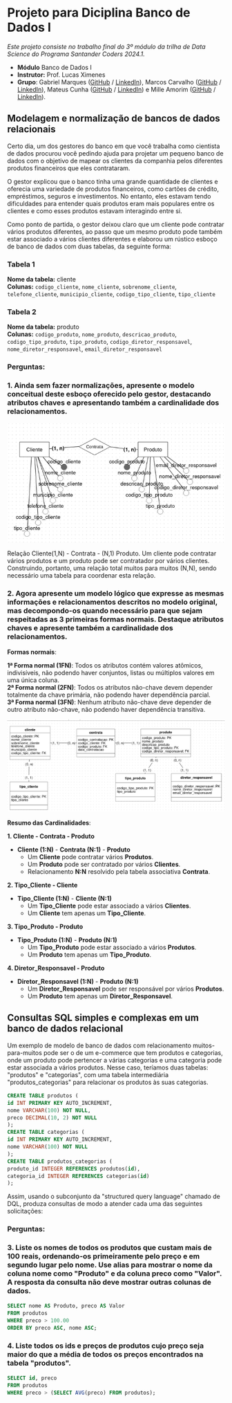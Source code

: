 # Projeto para Diciplina Banco de Dados I

_Este projeto consiste no trabalho final do 3º módulo da trilha de Data Science do Programa Santander Coders 2024.1._ 

* **Módulo** Banco de Dados I
* **Instrutor:** Prof. Lucas Ximenes
* **Grupo**: Gabriel Marques ([GitHub](https://github.com/marqsleal) / [LinkedIn](https://www.linkedin.com/in/marqsleal/)), Marcos Carvalho ([GitHub](https://github.com/MarcosFN2014) / [LinkedIn](https://www.linkedin.com/in/marcos-carvalho-8173a2241/)), Mateus Cunha ([GitHub](https://github.com/Mateusclm) / [LinkedIn](https://www.linkedin.com/in/mateusclm/)) e Mille Amorim ([GitHub](https://github.com/4m0r1m) / [LinkedIn](https://www.linkedin.com/in/mille-amorim/)).

## Modelagem e normalização de bancos de dados relacionais

Certo dia, um dos gestores do banco em que você trabalha como cientista de dados procurou você pedindo ajuda para projetar um pequeno banco de dados com o objetivo de mapear os clientes da companhia pelos diferentes produtos financeiros que eles contrataram.

O gestor explicou que o banco tinha uma grande quantidade de clientes e oferecia uma variedade de produtos financeiros, como cartões de crédito, empréstimos, seguros e investimentos. No entanto, eles estavam tendo dificuldades para entender quais produtos eram mais populares entre os clientes e como esses produtos estavam interagindo entre si.

Como ponto de partida, o gestor deixou claro que um cliente pode contratar vários produtos diferentes, ao passo que um mesmo produto pode também estar associado a vários clientes diferentes e elaborou um rústico esboço de banco de dados com duas tabelas, da seguinte forma:

### Tabela 1

**Nome da tabela:** cliente  
**Colunas:** `codigo_cliente`, `nome_cliente`, `sobrenome_cliente`, `telefone_cliente`, `municipio_cliente`, `codigo_tipo_cliente`, `tipo_cliente`

### Tabela 2

**Nome da tabela:** produto  
**Colunas:** `codigo_produto`, `nome_produto`, `descricao_produto`, `codigo_tipo_produto`, `tipo_produto`, `codigo_diretor_responsavel`, `nome_diretor_responsavel`, `email_diretor_responsavel`

### Perguntas:

### 1. Ainda sem fazer normalizações, apresente o modelo conceitual deste esboço oferecido pelo gestor, destacando atributos chaves e apresentando também a cardinalidade dos relacionamentos.

<p align="center">
  <img src="images/questao_um.png" alt="Primeira Questão">
</p>

Relação Cliente(1,N) - Contrata - (N,1) Produto. Um cliente pode contratar vários produtos e um produto pode ser contratador por vários clientes. Construindo, portanto, uma relação total muitos para muitos (N,N), sendo necessário uma tabela para coordenar esta relação.

### 2. Agora apresente um modelo lógico que expresse as mesmas informações e relacionamentos descritos no modelo original, mas decompondo-os quando necessário para que sejam respeitadas as 3 primeiras formas normais. Destaque atributos chaves e apresente também a cardinalidade dos relacionamentos.

**Formas normais**:

**1ª Forma normal (1FN)**: Todos os atributos contém valores atômicos, indivisíveis, não podendo haver conjuntos, listas ou múltiplos valores em uma única coluna.  
**2ª Forma normal (2FN)**: Todos os atributos não-chave devem depender totalmente da chave primária, não podendo haver dependência parcial.  
**3ª Forma normal (3FN)**: Nenhum atributo não-chave deve depender de outro atributo não-chave, não podendo haver dependência transitiva.  

<p align="center">
  <img src="images/questao_dois.png" alt="Segunda Questão">
</p>

**Resumo das Cardinalidades**:

**1. Cliente - Contrata - Produto**
- **Cliente (1:N)** - **Contrata (N:1)** - **Produto**
  - Um **Cliente** pode contratar vários **Produtos**.
  - Um **Produto** pode ser contratado por vários **Clientes**.
  - Relacionamento **N:N** resolvido pela tabela associativa **Contrata**.

**2. Tipo_Cliente - Cliente**
- **Tipo_Cliente (1:N)** - **Cliente (N:1)**
  - Um **Tipo_Cliente** pode estar associado a vários **Clientes**.
  - Um **Cliente** tem apenas um **Tipo_Cliente**.

**3. Tipo_Produto - Produto**
- **Tipo_Produto (1:N)** - **Produto (N:1)**
  - Um **Tipo_Produto** pode estar associado a vários **Produtos**.
  - Um **Produto** tem apenas um **Tipo_Produto**.

**4. Diretor_Responsavel - Produto**
- **Diretor_Responsavel (1:N)** - **Produto (N:1)**
  - Um **Diretor_Responsavel** pode ser responsável por vários **Produtos**.
  - Um **Produto** tem apenas um **Diretor_Responsavel**.

## Consultas SQL simples e complexas em um banco de dados relacional 

Um exemplo de modelo de banco de dados com relacionamento muitos-para-muitos pode ser o de um
e-commerce que tem produtos e categorias, onde um produto pode pertencer a várias categorias e uma
categoria pode estar associada a vários produtos. Nesse caso, teríamos duas tabelas: "produtos" e
"categorias", com uma tabela intermediária "produtos_categorias" para relacionar os produtos às suas
categorias.

```sql
CREATE TABLE produtos (
id INT PRIMARY KEY AUTO_INCREMENT,
nome VARCHAR(100) NOT NULL,
preco DECIMAL(10, 2) NOT NULL
);
CREATE TABLE categorias (
id INT PRIMARY KEY AUTO_INCREMENT,
nome VARCHAR(100) NOT NULL
);
CREATE TABLE produtos_categorias (
produto_id INTEGER REFERENCES produtos(id),
categoria_id INTEGER REFERENCES categorias(id)
);
```

Assim, usando o subconjunto da "structured query language" chamado de DQL, produza consultas de modo a
atender cada uma das seguintes solicitações:  

### Perguntas:

### 3. Liste os nomes de todos os produtos que custam mais de 100 reais, ordenando-os primeiramente pelo preço e em segundo lugar pelo nome. Use alias para mostrar o nome da coluna nome como "Produto" e da coluna preco como "Valor". A resposta da consulta não deve mostrar outras colunas de dados.

```sql
SELECT nome AS Produto, preco AS Valor
FROM produtos
WHERE preco > 100.00
ORDER BY preco ASC, nome ASC;
```

### 4. Liste todos os ids e preços de produtos cujo preço seja maior do que a média de todos os preços encontrados na tabela "produtos".

```sql
SELECT id, preco
FROM produtos
WHERE preco > (SELECT AVG(preco) FROM produtos);
```